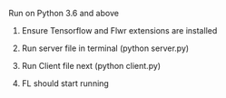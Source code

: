 Run on Python 3.6 and above

1. Ensure Tensorflow and Flwr extensions are installed

2. Run server file in terminal (python server.py)

3. Run Client file next (python client.py)

4. FL should start running
